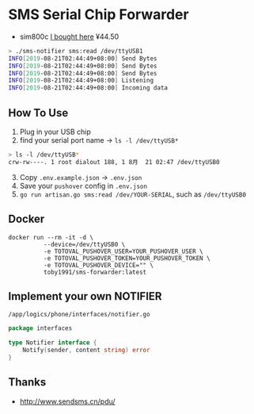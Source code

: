 # SMS Serial Chip Forwarder

* sim800c [I bought here](https://item.taobao.com/item.htm?id=584802370108) ¥44.50

```bash
> ./sms-notifier sms:read /dev/ttyUSB1
INFO[2019-08-21T02:44:49+08:00] Send Bytes                                    bytes="ATE0\r\n" length=6
INFO[2019-08-21T02:44:49+08:00] Send Bytes                                    bytes="AT+CMEE=1\r\n" length=11
INFO[2019-08-21T02:44:49+08:00] Send Bytes                                    bytes="AT+CMGF=0\r\n" length=11
INFO[2019-08-21T02:44:49+08:00] Listening                                     com_port=/dev/ttyUSB1
INFO[2019-08-21T02:44:49+08:00] Incoming data                                 data=OK
```

## How To Use
1. Plug in your USB chip
2. find your serial port name -> `ls -l /dev/ttyUSB*`
```bash
> ls -l /dev/ttyUSB*
crw-rw----. 1 root dialout 188, 1 8月  21 02:47 /dev/ttyUSB0
```
3. Copy `.env.example.json` -> `.env.json`
4. Save your `pushover` config in `.env.json`
5. `go run artisan.go sms:read /dev/YOUR-SERIAL`, such as `/dev/ttyUSB0`

## Docker
```shell
docker run --rm -it -d \
          --device=/dev/ttyUSB0 \
          -e TOTOVAL_PUSHOVER_USER=YOUR_PUSHOVER_USER \
          -e TOTOVAL_PUSHOVER_TOKEN=YOUR_PUSHOVER_TOKEN \
          -e TOTOVAL_PUSHOVER_DEVICE="" \
          toby1991/sms-forwarder:latest
```


## Implement your own NOTIFIER
`/app/logics/phone/interfaces/notifier.go`  
```go
package interfaces

type Notifier interface {
	Notify(sender, content string) error
}
```

## Thanks
* http://www.sendsms.cn/pdu/
